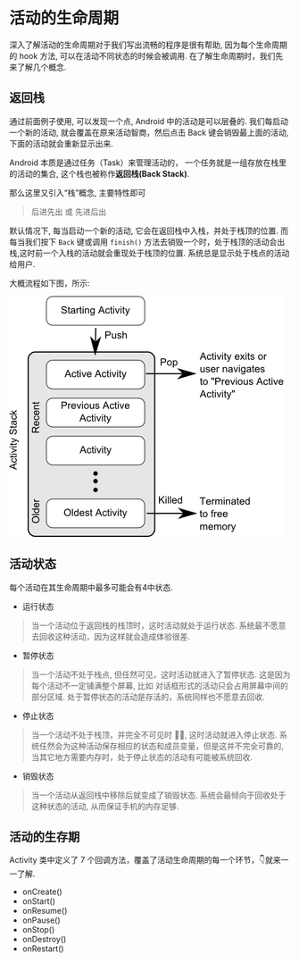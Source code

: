 # 活动的生命周期

深入了解活动的生命周期对于我们写出流畅的程序是很有帮助, 因为每个生命周期的 hook 方法, 可以在活动不同状态的时候会被调用.
在了解生命周期时，我们先来了解几个概念.

## 返回栈

通过前面例子使用, 可以发现一个点, Android 中的活动是可以层叠的. 我们每启动一个新的活动, 就会覆盖在原来活动智商，然后点击 Back 键会销毁最上面的活动,下面的活动就会重新显示出来.

Android 本质是通过任务（Task）来管理活动的， 一个任务就是一组存放在栈里的活动的集合, 这个栈也被称作**返回栈(Back Stack)**.

那么这里又引入“栈”概念, 主要特性即可

> 后进先出 或 先进后出

默认情况下, 每当启动一个新的活动, 它会在返回栈中入栈，并处于栈顶的位置. 而每当我们按下 ``Back`` 键或调用 ``finish()`` 方法去销毁一个时，处于栈顶的活动会出栈,这时前一个入栈的活动就会重现处于栈顶的位置. 系统总是显示处于栈点的活动给用户.

大概流程如下图，所示:

![avatar](img/Android_studio_activity_stack.png)


## 活动状态

每个活动在其生命周期中最多可能会有4中状态.

* 运行状态

> 当一个活动位于返回栈的栈顶时，这时活动就处于运行状态. 系统最不愿意去回收这种活动，因为这样就会造成体验很差.

* 暂停状态

> 当一个活动不处于栈点, 但任然可见，这时活动就进入了暂停状态.  这是因为每个活动不一定铺满整个屏幕, 比如 对话框形式的活动只会占用屏幕中间的部分区域.  处于暂停状态的活动是存活的，系统同样也不愿意去回收.

* 停止状态
> 当一个活动不处于栈顶，并完全不可见时 🙅‍♂️, 这时活动就进入停止状态. 系统任然会为这种活动保存相应的状态和成员变量，但是这并不完全可靠的, 当其它地方需要内存时，处于停止状态的活动有可能被系统回收.

* 销毁状态

> 当一个活动从返回栈中移除后就变成了销毁状态. 系统会最倾向于回收处于这种状态的活动, 从而保证手机的内存足够.

## 活动的生存期

Activity 类中定义了 7 个回调方法，覆盖了活动生命周期的每一个环节，👇就来一一了解.

* onCreate()
* onStart()
* onResume()
* onPause()
* onStop()
* onDestroy()
* onRestart()



